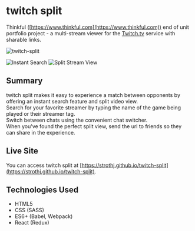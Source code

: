 # twitch split
Thinkful ([https://www.thinkful.com](https://www.thinkful.com))
end of unit portfolio project - a multi-stream viewer for the [Twitch.tv](https://twitch.tv) service with sharable links.

![twitch-split](https://raw.githubusercontent.com/strothj/twitch-split/master/screenshots/twitch-split-0.png)


![Instant Search](https://raw.githubusercontent.com/strothj/twitch-split/master/screenshots/twitch-split-1.png)
![Split Stream View](https://raw.githubusercontent.com/strothj/twitch-split/master/screenshots/twitch-split-2.png)

## Summary
twitch split makes it easy to experience a match between opponents by offering
an instant search feature and split video view.  
Search for your favorite streamer by typing the name of the game being played or
their streamer tag.  
Switch between chats using the convenient chat switcher.  
When you've found the perfect split view, send the url to friends so they can 
share in the experience.

## Live Site
You can access twitch split at [https://strothj.github.io/twitch-split](https://strothj.github.io/twitch-split).

## Technologies Used
* HTML5
* CSS (SASS)
* ES6+ (Babel, Webpack)
* React (Redux)
